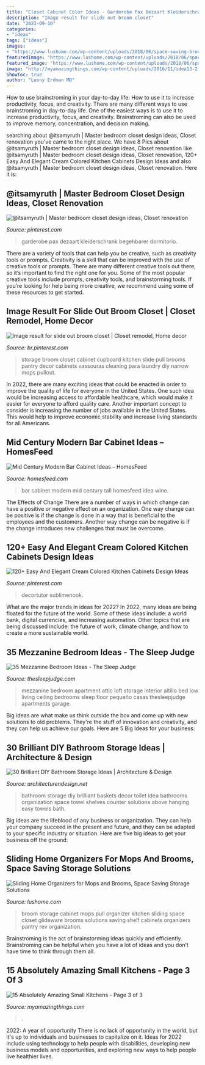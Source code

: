 ```yaml
---
title: "Closet Cabinet Color Ideas - Garderobe Pax Dezaart Kleiderschrank Begehbarer Dormitorio"
description: "Image result for slide out broom closet"
date: "2023-09-10"
categories:
- "ideas"
tags: ["ideas"]
images:
- "https://www.lushome.com/wp-content/uploads/2018/06/space-saving-broom-storage-solutions-2.jpg"
featuredImage: "https://www.lushome.com/wp-content/uploads/2018/06/space-saving-broom-storage-solutions-2.jpg"
featured_image: "https://www.lushome.com/wp-content/uploads/2018/06/space-saving-broom-storage-solutions-2.jpg"
image: "http://myamazingthings.com/wp-content/uploads/2016/11/idea13-2.jpg"
ShowToc: true
author: "Lenny Erdman MD"
---
```



How to use brainstroming in your day-to-day life: How to use it to increase productivity, focus, and creativity.
There are many different ways to use brainstroming in day-to-day life. One of the easiest ways is to use it to increase productivity, focus, and creativity. Brainstroming can also be used to improve memory, concentration, and decision making.

	

		
searching about @itsamyruth | Master bedroom closet design ideas, Closet renovation you've came to the right place. We have 8 Pics about @itsamyruth | Master bedroom closet design ideas, Closet renovation like @itsamyruth | Master bedroom closet design ideas, Closet renovation, 120+ Easy And Elegant Cream Colored Kitchen Cabinets Design Ideas and also @itsamyruth | Master bedroom closet design ideas, Closet renovation. Here it is:
		
    
## @itsamyruth | Master Bedroom Closet Design Ideas, Closet Renovation

<img loading=lazy src="https://i.pinimg.com/736x/89/1d/a2/891da2056c56e9caa1a220feb1528820.jpg" onerror="this.onerror=null;this.src='https://tse2.mm.bing.net/th?id=OIP.tqca8JLa8MQvZX0TTsHP-QHaLH&amp;pid=15.1';" alt="@itsamyruth | Master bedroom closet design ideas, Closet renovation">

_Source: pinterest.com_

>garderobe pax dezaart kleiderschrank begehbarer dormitorio. 

	

There are a variety of tools that can help you be creative, such as creativity tools or prompts.
Creativity is a skill that can be improved with the use of creative tools or prompts. There are many different creative tools out there, so it’s important to find the right one for you. Some of the most popular creative tools include prompts, creativity tools, and brainstorming tools. If you’re looking for help being more creative, we recommend using some of these resources to get started.

    
## Image Result For Slide Out Broom Closet | Closet Remodel, Home Decor

<img loading=lazy src="https://i.pinimg.com/736x/57/08/5b/57085ba379b276c77ba591af055d2b28.jpg" onerror="this.onerror=null;this.src='https://tse2.mm.bing.net/th?id=OIP.mvhFJQBsDY9B4qXnlpSOFAHaLG&amp;pid=15.1';" alt="Image result for slide out broom closet | Closet remodel, Home decor">

_Source: br.pinterest.com_

>storage broom closet cabinet cupboard kitchen slide pull brooms pantry decor cabinets vassouras cleaning para laundry diy narrow mops pullout. 

	

In 2022, there are many exciting ideas that could be enacted in order to improve the quality of life for everyone in the United States. One such idea would be increasing access to affordable healthcare, which would make it easier for everyone to afford quality care. Another important concept to consider is increasing the number of jobs available in the United States. This would help to improve economic stability and increase living standards for all Americans.

    
## Mid Century Modern Bar Cabinet Ideas – HomesFeed

<img loading=lazy src="https://homesfeed.com/wp-content/uploads/2015/10/Tall-bar-cabinet-idea-with-open-shelves-for-storing-wine-glasses-shaker-and-wine-bottles-.jpg" onerror="this.onerror=null;this.src='https://tse3.mm.bing.net/th?id=OIP.fybVGrpYjcFQ1ycLfRFSRQHaJ4&amp;pid=15.1';" alt="Mid Century Modern Bar Cabinet Ideas – HomesFeed">

_Source: homesfeed.com_

>bar cabinet modern mid century tall homesfeed idea wine. 

	

The Effects of Change
There are a number of ways in which change can have a positive or negative effect on an organization. One way change can be positive is if the change is done in a way that is beneficial to the employees and the customers. Another way change can be negative is if the change introduces new challenges that must be overcome.

    
## 120+ Easy And Elegant Cream Colored Kitchen Cabinets Design Ideas

<img loading=lazy src="https://i.pinimg.com/736x/dc/53/ea/dc53ea06f8a1b2a8346feee8fe1b88fc.jpg" onerror="this.onerror=null;this.src='https://tse4.mm.bing.net/th?id=OIP.ZPC4ATAje0LNs6xltvWj7QHaJ3&amp;pid=15.1';" alt="120+ Easy And Elegant Cream Colored Kitchen Cabinets Design Ideas">

_Source: pinterest.com_

>decortutor sublimenook. 

	

What are the major trends in ideas for 2022?
In 2022, many ideas are being floated for the future of the world. Some of these ideas include: a world bank, digital currencies, and increasing automation. Other topics that are being discussed include: the future of work, climate change, and how to create a more sustainable world.

    
## 35 Mezzanine Bedroom Ideas - The Sleep Judge

<img loading=lazy src="https://www.thesleepjudge.com/wp-content/uploads/2017/06/Attic-Apartment.jpg" onerror="this.onerror=null;this.src='https://tse4.mm.bing.net/th?id=OIP.y5AzIOmwyMInGaFp85DlWQAAAA&amp;pid=15.1';" alt="35 Mezzanine Bedroom Ideas - The Sleep Judge">

_Source: thesleepjudge.com_

>mezzanine bedroom apartment attic loft storage interior altillo bed low living ceiling bedrooms sleep floor pequeño casas thesleepjudge apartments garage. 

	

Big ideas are what make us think outside the box and come up with new solutions to old problems. They're the stuff of innovation and creativity, and they can help us achieve our goals. Here are 5 Big Ideas for your business: 

    
## 30 Brilliant DIY Bathroom Storage Ideas | Architecture &amp; Design

<img loading=lazy src="http://cdn.architecturendesign.net/wp-content/uploads/2014/08/diy-bathroom-storage-ideas-2.jpg" onerror="this.onerror=null;this.src='https://tse4.mm.bing.net/th?id=OIP.Q2RNy6xFFL_dVzWrGpe9MAHaLH&amp;pid=15.1';" alt="30 Brilliant DIY Bathroom Storage Ideas | Architecture &amp; Design">

_Source: architecturendesign.net_

>bathroom storage diy brilliant baskets decor toilet idea bathrooms organization space towel shelves counter solutions above hanging easy towels bath. 

	

Big ideas are the lifeblood of any business or organization. They can help your company succeed in the present and future, and they can be adapted to your specific industry or situation. Here are five big ideas to get your business off the ground: 

    
## Sliding Home Organizers For Mops And Brooms, Space Saving Storage Solutions

<img loading=lazy src="https://www.lushome.com/wp-content/uploads/2018/06/space-saving-broom-storage-solutions-2.jpg" onerror="this.onerror=null;this.src='https://tse1.mm.bing.net/th?id=OIP.E0iDrP--pzeI2TBEhA5imAAAAA&amp;pid=15.1';" alt="Sliding Home Organizers for Mops and Brooms, Space Saving Storage Solutions">

_Source: lushome.com_

>broom storage cabinet mops pull organizer kitchen sliding space closet glideware brooms solutions saving shelf cabinets organizers pantry rev organization. 

	

Brainstroming is the act of brainstorming ideas quickly and efficiently. Brainstroming can be helpful when you have a lot of ideas and you don’t have time to think through them all.

    
## 15 Absolutely Amazing Small Kitchens - Page 3 Of 3

<img loading=lazy src="http://myamazingthings.com/wp-content/uploads/2016/11/idea13-2.jpg" onerror="this.onerror=null;this.src='https://tse1.mm.bing.net/th?id=OIP.JJEQhsUw3KVbkmLDI6RNbQHaLD&amp;pid=15.1';" alt="15 Absolutely Amazing Small Kitchens - Page 3 of 3">

_Source: myamazingthings.com_

>. 

	

2022: A year of opportunity
There is no lack of opportunity in the world, but it's up to individuals and businesses to capitalize on it. Ideas for 2022 include using technology to help people with disabilities, developing new business models and opportunities, and exploring new ways to help people live healthier lives.

